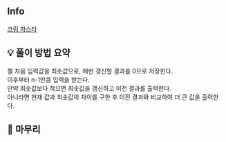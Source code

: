 ## Info
[크림 파스타](https://www.acmicpc.net/problem/25214)

## 💡 풀이 방법 요약

젤 처음 입력값을 최솟값으로, 매번 갱신할 결과를 0으로 저장한다.<br>
이후부터 n-1만큼 입력을 받는다.<br>
만약 최솟값보다 작으면 최솟값을 갱신하고 이전 결과를 출력한다.<br>
아니라면 현재 값과 최솟값의 차이를 구한 후 이전 결과와 비교하여 더 큰 값을 출력한다.<br>

## 🙂 마무리
